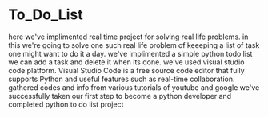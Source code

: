 # To_Do_List
here we've implimented real time project for solving real life problems.
in this we're going to solve one such real life problem of keeeping a list of task one might want to do it a day.
we've implimented a simple python todo list 
we can add a task and delete it when its done.
we've used visual studio code platform.
Visual Studio Code is a free source code editor that fully supports Python and useful features such as real-time collaboration.
gathered codes and info from various tutorials of youtube and google
we've successfully taken our first step to become a python developer and completed python to do list project
